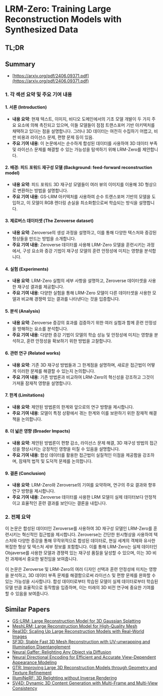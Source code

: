 # LRM-Zero: Training Large Reconstruction Models with Synthesized Data
## TL;DR
## Summary
- [https://arxiv.org/pdf/2406.09371.pdf](https://arxiv.org/pdf/2406.09371.pdf)

### 1. 각 섹션 요약 및 주요 기여 내용

#### 1. 서론 (Introduction)
- **내용 요약**: 현재 텍스트, 이미지, 비디오 도메인에서의 기초 모델 개발이 두 가지 주요 요소에 의해 촉진되고 있으며, 이들 모델들이 점점 트랜스포머 기반 아키텍처를 채택하고 있다는 점을 설명합니다. 그러나 3D 데이터는 여전히 수집하기 어렵고, 비싼 비용과 라이선스 문제, 편향 문제 등이 있음.
- **주요 기여 내용**: 이 논문에서는 순수하게 합성된 데이터를 사용하여 3D 데이터 부족 및 라이선스 문제를 해결할 수 있는 가능성을 탐색하기 위해 LRM-Zero를 제안합니다.

#### 2. 배경: 피드 포워드 재구성 모델 (Background: feed-forward reconstruction model)
- **내용 요약**: 피드 포워드 3D 재구성 모델들이 여러 뷰의 이미지를 이용해 3D 형상으로 변환하는 방법을 설명합니다.
- **주요 기여 내용**: GS-LRM 아키텍처를 사용하여 순수 트랜스포머 기반의 모델을 도입하고, 이 모델이 RGB 렌더링 손실을 최소화함으로써 학습되는 방식을 설명합니다.

#### 3. 제로버스 데이터셋 (The Zeroverse dataset)
- **내용 요약**: Zeroverse의 생성 과정을 설명하고, 이를 통해 다양한 텍스처와 증강된 형상들을 만드는 방법을 소개합니다.
- **주요 기여 내용**: Zeroverse 데이터를 사용해 LRM-Zero 모델을 훈련시키는 과정에서, 구성 요소와 증강 기법이 재구성 모델의 훈련 안정성에 미치는 영향을 분석합니다.

#### 4. 실험 (Experiments)
- **내용 요약**: LRM-Zero 실험의 세부 사항을 설명하고, Zeroverse 데이터셋을 사용한 재구성 결과를 제공합니다.
- **주요 기여 내용**: 다양한 실험을 통해 LRM-Zero 모델이 다른 데이터셋을 사용한 모델과 비교해 경쟁력 있는 결과를 나타낸다는 것을 입증합니다.

#### 5. 분석 (Analysis)
- **내용 요약**: Zeroverse 증강의 효과를 검증하기 위한 여러 실험과 함께 훈련 안정성을 방해하는 요소를 분석합니다.
- **주요 기여 내용**: 다양한 증강 기법이 모델의 학습 성능 및 안정성에 미치는 영향을 분석하고, 훈련 안정성을 확보하기 위한 방법을 고찰합니다.

#### 6. 관련 연구 (Related works)
- **내용 요약**: 기존 3D 재구성 방법들과 그 한계점을 설명하며, 새로운 접근법이 어떻게 이러한 문제를 해결할 수 있는지 논의합니다.
- **주요 기여 내용**: 기존 방법론과 비교하여 LRM-Zero의 혁신성을 강조하고 그것이 가져올 잠재적 영향을 설명합니다.

#### 7. 한계 (Limitations)
- **내용 요약**: 제안된 방법론의 한계와 앞으로의 연구 방향을 제시합니다.
- **주요 기여 내용**: 모델이 특정 상황에서 겪는 한계와 이를 보완하기 위한 잠재적 해결책을 논의합니다.

#### 8. 더 넓은 영향 (Broader Impacts)
- **내용 요약**: 제안된 방법론이 편향 감소, 라이선스 문제 해결, 3D 재구성 방법의 접근성을 향상시키는 긍정적인 영향을 미칠 수 있음을 설명합니다.
- **주요 기여 내용**: 합성 데이터를 활용한 접근법이 실질적인 이점을 제공함을 강조하며, 잠재적 법적 및 도덕적 문제를 논의합니다.

#### 9. 결론 (Conclusion)
- **내용 요약**: LRM-Zero와 Zeroverse의 기여를 요약하며, 연구의 주요 결과와 향후 연구 방향을 제시합니다.
- **주요 기여 내용**: Zeroverse 데이터를 사용한 LRM 모델이 실제 데이터보다 안정적이고 효율적인 훈련 결과를 보인다는 결론을 내립니다.

### 2. 전체 요약
이 논문은 합성된 데이터인 Zeroverse를 사용하여 3D 재구성 모델인 LRM-Zero를 훈련시키는 혁신적인 접근법을 제시합니다. Zeroverse는 간단한 원시형상을 사용하여 텍스처와 다양한 증강을 통해 무작위적으로 합성된 데이터로, 현실 세계의 객체와 유사한 복잡한 형상 및 텍스처 세부 정보를 포함합니다. 이를 통해 LRM-Zero는 실제 데이터인 Objaverse를 사용한 모델과 경쟁력 있는 재구성 품질을 달성할 수 있으며, 이는 3D 비전 과제에서 중요한 발전임을 보여줍니다. 

이 논문은 Zeroverse 및 LRM-Zero의 여러 디자인 선택과 훈련 안정성에 미치는 영향을 분석하고, 3D 데이터 부족 문제를 해결함으로써 라이선스 및 편향 문제를 완화할 수 있는 가능성을 시사합니다. 합성 데이터로부터 학습된 모델이 실제 데이터로부터 학습된 모델 만큼 효율적으로 동작함을 입증하며, 이는 미래의 3D 비전 연구에 중요한 기여를 할 수 있음을 보여줍니다.

## Similar Papers
- [GS-LRM: Large Reconstruction Model for 3D Gaussian Splatting](2404.19702.md)
- [MeshLRM: Large Reconstruction Model for High-Quality Mesh](2404.12385.md)
- [Real3D: Scaling Up Large Reconstruction Models with Real-World Images](2406.08479.md)
- [SF3D: Stable Fast 3D Mesh Reconstruction with UV-unwrapping and Illumination Disentanglement](2408.00653.md)
- [Neural Gaffer: Relighting Any Object via Diffusion](2406.07520.md)
- [Neural Directional Encoding for Efficient and Accurate View-Dependent Appearance Modeling](2405.14847.md)
- [GTR: Improving Large 3D Reconstruction Models through Geometry and Texture Refinement](2406.05649.md)
- [IllumiNeRF: 3D Relighting without Inverse Rendering](2406.06527.md)
- [SV4D: Dynamic 3D Content Generation with Multi-Frame and Multi-View Consistency](2407.17470.md)

